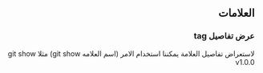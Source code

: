 ﻿
## <div dir=rtl>العلامات<div>


### <div dir=rtl>عرض تفاصيل tag<div>
<div dir=rtl>لاستعراض تفاصيل العلامة يمكننا استخدام الامر (اسم العلامه git show) مثلا git show v1.0.0<div>



